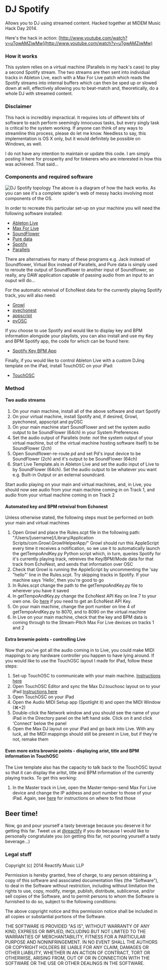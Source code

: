 DJ Spotify
==========
Allows you to DJ using streamed content. Hacked together at MIDEM Music Hack Day 2014.

Here's the hack in action: [http://www.youtube.com/watch?v=uTgwAMZiwMw](http://www.youtube.com/watch?v=uTgwAMZiwMw)

### How it works
This system relies on a virtual machine (Parallels in my hack's case) to play a second Spotify stream. The two streams are then sent into individual tracks in Ableton Live, each with a Max For Live patch which reads the Spotify streams into internal buffers which can then be sped up or slowed down at will, effectively allowing you to beat-match and, theoretically, do a whole DJ with streamed content. 

### Disclaimer
This hack is incredibly impractical. It requires lots of different bits of software to each perform seemingly innocuous tasks, but every singly task is critical to the system working. If anyone can think of any ways to streamline this process, please do let me know. Needless to say, this implementation is OS X only, but it would definitely be possible on Windows, as well.

I do not have any intention to maintain or update this code. I am simply posting it here for prosperity and for tinkerers who are interested in how this was achieved. That said...

### Components and required software
![DJ Spotify topology](http://reactifymusic.com/wp-content/uploads/2014/02/DJ-Spotify-diagram-1.jpg)
The above is a diagram of how the hack works. As you can see it's a complete spider's web of messy hacks involving most components of the OS.

In order to recreate this particular set-up on your machine you will need the following software installed:
- [Ableton Live](https://www.ableton.com/)
- [Max For Live](https://www.ableton.com/en/live/max-for-live/)
- [SoundFlower](http://cycling74.com/soundflower-landing-page/)
- [Pure data](http://puredata.info/)
- [Spotify](https://www.spotify.com/us/download/)
- [Parallels](http://www.parallels.com/)

There are alternatives for many of these programs e.g. Jack instead of Soundflower, Virtual Box instead of Parallels, and Pure data is simply used to reroute the output of Soundflower to another input of Soundflower, so really, any DAW application capable of passing audio from an input to an ouput will do...

For the automatic retreival of EchoNest data for the currently playing Spotify track, you will also need:
- [Growl](http://growl.info/)
- [pyechonest](https://github.com/echonest/pyechonest)
- [appscript](https://pypi.python.org/pypi/appscript)
- [pyOSC](https://pypi.python.org/pypi/pyOSC)

If you choose to use Spotify and would like to display key and BPM information alongside your playlists, you can also install and use my Key and BPM Spotify app, the code for which can be found here:
- [Spotify Key BPM App](https://github.com/reactify/spotify-key-bpm)

Finally, if you would like to control Ableton Live with a custom DJing template on the iPad, install TouchOSC on your iPad:
- [TouchOSC](http://hexler.net/software/touchosc)

### Method
#### Two audio streams
1. On your main machine, install all of the above software and start Spotify
2. On your virtual machine, install Spotify and, if desired, Growl, pyechonest, appscript and pyOSC
3. On your main machine start SoundFlower and set the system audio output to be SoundFlower (64ch) in your System Preferences
4. Set the audio output of Parallels (note: *not* the system output of your virtual machine, but of the virtual machine hosting software itself) to be SoundFlower (2ch)
5. Open Soundflower-re-route.pd and set Pd's input device to be SoundFlower (2ch) and it's output to be SoundFlower (64ch)
6. Start Live Template.als in Ableton Live and set the audio input of Live to by SoundFlower (64ch). Set the audio output to be whatever you want e.g. Built-in Output or an external soundcard.

Start audio playing on your main and virtual machines, and, in Live, you should now see audio from your main machine coming in on Track 1, and audio from your virtual machine coming in on Track 2

#### Automated key and BPM retreival from Echonest
Unless otherwise stated, the following steps must be performed on both your main and virtual machines

1. Open Growl and place the Rules.scpt file in the following path: 
	"/Users/[username]/Library/Application Scripts/com.Growl.GrowlHelperApp/"
	Growl should run this AppleScript every time it receives a notification, so we use it to automatically launch the getTempoAndKey.py Python script which, in turn, queries Spotify for it's currently playing track, retreives the Key/BPM/Mode data for that track from EchoNest, and sends that information over OSC
2. Check that Growl is running the AppleScript by uncommenting the 'say "hello"' line in the Rules.scpt. Try skipping tracks in Spotify. If your machine says 'Hello', then you're good to go
3. In Rules.scpt change the path to the getTempoAndKey.py file to wherever you have it saved
4. In getTempoAndKey.py change the EchoNest API Key on line 7 to your own one. Go [here](http://developer.echonest.com/) if you need to get an EchoNest API Key.
5. On your main machine, change the port number on line 4 of getTempoAndKey.py to 8070, and to 8090 on the virtual machine
6. In Live on your main machine, check that the key and BPM data is coming through to the Stream-Pitch Max For Live devices on tracks 1 and 2

#### Extra brownie points - controlling Live
Now that you've got all the audio coming in to Live, you could make MIDI mappings to any hardware controller you happen to have lying around. If you would like to use the TouchOSC layout I made for iPad, follow these steps:

1. Set-up TouchOSC to communicate with your main machine. [Instructions here](http://hexler.net/docs/touchosc-configuration)
2. Open TouchOSC Editor and sync the Max DJ.touchosc layout on to your iPad [Instructions here](http://hexler.net/docs/touchosc-editor-sync)
3. Open TouchOSC on your iPad
4. Open the Audio MIDI Setup app (Spotlight it) and open the MIDI Window (⌘+2)
5. Double-click the Network window and you should see the name of your iPad in the Directory panel on the left hand side. Click on it and click 'Connect' below the panel
6. Open the Max DJ layout on your iPad and go back into Live. With any luck, all the MIDI mappings should still be present in Live, but if they're not, remake them

#### Even more extra brownie points - displaying arist, title and BPM information in TouchOSC
The Live template also has the capacity to talk back to the TouchOSC layout so that it can display the aritst, title and BPM information of the currently playing tracks. To get this working:

1. In the Master track in Live, open the Master-tempo-send Max For Live device and change the IP address and port number to those of your iPad. Again, see [here](http://hexler.net/docs/touchosc-configuration) for instructions on where to find those

## Beer time!
Now, go and pour yourself a tasty beverage because you deserve it for getting this far. Tweet us at [@reactify](http://www.twitter.com/reactify) if you do because I would like to personally congratulate you (on getting this far, not pouring yourself a tasty beverage...)

### Legal stuff
Copyright (c) 2014 Reactify Music LLP

Permission is hereby granted, free of charge, to any person obtaining a copy
of this software and associated documentation files (the "Software"), to deal
in the Software without restriction, including without limitation the rights
to use, copy, modify, merge, publish, distribute, sublicense, and/or sell
copies of the Software, and to permit persons to whom the Software is
furnished to do so, subject to the following conditions:

The above copyright notice and this permission notice shall be included in all
copies or substantial portions of the Software.

THE SOFTWARE IS PROVIDED "AS IS", WITHOUT WARRANTY OF ANY KIND, EXPRESS OR
IMPLIED, INCLUDING BUT NOT LIMITED TO THE WARRANTIES OF MERCHANTABILITY,
FITNESS FOR A PARTICULAR PURPOSE AND NONINFRINGEMENT. IN NO EVENT SHALL THE
AUTHORS OR COPYRIGHT HOLDERS BE LIABLE FOR ANY CLAIM, DAMAGES OR OTHER
LIABILITY, WHETHER IN AN ACTION OF CONTRACT, TORT OR OTHERWISE, ARISING FROM,
OUT OF OR IN CONNECTION WITH THE SOFTWARE OR THE USE OR OTHER DEALINGS IN THE
SOFTWARE.